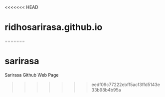 <<<<<<< HEAD
# ridhosarirasa.github.io
=======
# sarirasa
Sarirasa Github Web Page
>>>>>>> eedf09c77222ebff5acf3ffd5143e33b98b4b95a
